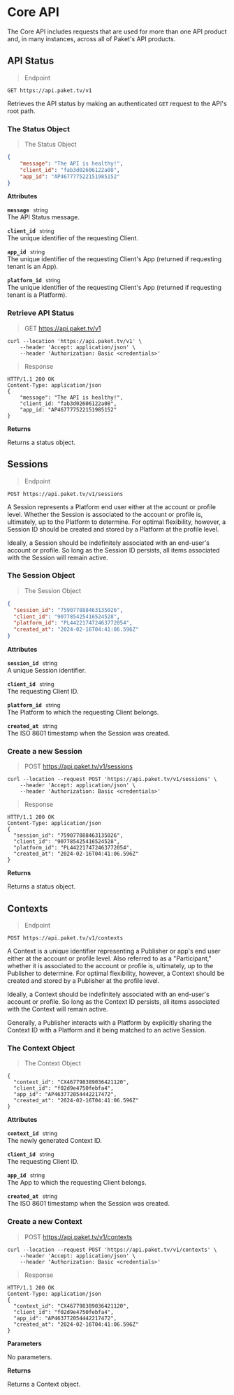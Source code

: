 # Core API

The Core API includes requests that are used for more than one API product and, in many instances, across all of Paket's API products.

## API Status

> Endpoint

```
GET https://api.paket.tv/v1
```

Retrieves the API status by making an authenticated `GET` request to the API's root path.

### The Status Object

> The Status Object

```json
{
    "message": "The API is healthy!",
    "client_id": "fab3d02606122a08",
    "app_id": "AP467777522151985152"
}
```

**Attributes**

**`message`** <span style='margin: 0 5px;font-size:.9em'>string</span>  
The API Status message.

**`client_id`** <span style='margin: 0 5px;font-size:.9em'>string</span>  
The unique identifier of the requesting Client.

**`app_id`** <span style='margin: 0 5px;font-size:.9em'>string</span>  
The unique identifier of the requesting Client's App (returned if requesting tenant is an App).

**`platform_id`** <span style='margin: 0 5px;font-size:.9em'>string</span>  
The unique identifier of the requesting Client's App (returned if requesting tenant is a Platform).

### Retrieve API Status

> GET https://api.paket.tv/v1

```curl
curl --location 'https://api.paket.tv/v1' \
    --header 'Accept: application/json' \
    --header 'Authorization: Basic <credentials>'
``` 

> Response

```http
HTTP/1.1 200 OK
Content-Type: application/json
{
    "message": "The API is healthy!",
    "client_id: "fab3d02606122a08",
    "app_id: "AP467777522151985152"
}
```

**Returns**

Returns a status object.

## Sessions

> Endpoint

```
POST https://api.paket.tv/v1/sessions
```

A Session represents a Platform end user either at the account or profile level. Whether the Session is associated to the account or profile is, ultimately, up to the Platform to determine. For optimal flexibility, however, a Session ID should be created and stored by a Platform at the profile level.

Ideally, a Session should be indefinitely associated with an end-user's account or profile. So long as the Session ID persists, all items associated with the Session will remain active.

### The Session Object

> The Session Object

```json
{
  "session_id": "759077888463135026",
  "client_id": "907785425416524528",
  "platform_id": "PL442217472463772054",
  "created_at": "2024-02-16T04:41:06.596Z"
}
```

**Attributes**

**`session_id`** <span style='margin: 0 5px;font-size:.9em'>string</span>  
A unique Session identifier.

**`client_id`** <span style='margin: 0 5px;font-size:.9em'>string</span>  
The requesting Client ID.

**`platform_id`** <span style='margin: 0 5px;font-size:.9em'>string</span>  
The Platform to which the requesting Client belongs.

**`created_at`** <span style='margin: 0 5px;font-size:.9em'>string</span>  
The ISO 8601 timestamp when the Session was created.

### Create a new Session

> POST https://api.paket.tv/v1/sessions

```curl
curl --location --request POST 'https://api.paket.tv/v1/sessions' \
    --header 'Accept: application/json' \
    --header 'Authorization: Basic <credentials>'
``` 

> Response

```http
HTTP/1.1 200 OK
Content-Type: application/json
{
  "session_id": "759077888463135026",
  "client_id": "907785425416524528",
  "platform_id": "PL442217472463772054",
  "created_at": "2024-02-16T04:41:06.596Z"
}
```

**Returns**

Returns a status object.


## Contexts

> Endpoint

```
POST https://api.paket.tv/v1/contexts
```

A Context is a unique identifier representing a Publisher or app's end user either at the account or profile level. Also referred to as a "Participant," whether it is associated to the account or profile is, ultimately, up to the Publisher to determine. For optimal flexibility, however, a Context should be created and stored by a Publisher at the profile level.

Ideally, a Context should be indefinitely associated with an end-user's account or profile. So long as the Context ID persists, all items associated with the Context will remain active.

Generally, a Publisher interacts with a Platform by explicitly sharing the Context ID with a Platform and it being matched to an active Session.

### The Context Object

> The Context Object

```
{
  "context_id": "CX467798389036421120",
  "client_id": "f02d9e4750febfa4",
  "app_id": "AP463772054442217472",
  "created_at": "2024-02-16T04:41:06.596Z"
}
```

**Attributes**

**`context_id`** <span style='margin: 0 5px;font-size:.9em'>string</span>  
The newly generated Context ID.

**`client_id`** <span style='margin: 0 5px;font-size:.9em'>string</span>  
The requesting Client ID.

**`app_id`** <span style='margin: 0 5px;font-size:.9em'>string</span>  
The App to which the requesting Client belongs.

**`created_at`** <span style='margin: 0 5px;font-size:.9em'>string</span>  
The ISO 8601 timestamp when the Session was created.

### Create a new Context

> POST https://api.paket.tv/v1/contexts

```curl
curl --location --request POST 'https://api.paket.tv/v1/contexts' \
    --header 'Accept: application/json' \
    --header 'Authorization: Basic <credentials>'
``` 

> Response

```http
HTTP/1.1 200 OK
Content-Type: application/json
{
  "context_id": "CX467798389036421120",
  "client_id": "f02d9e4750febfa4",
  "app_id": "AP463772054442217472",
  "created_at": "2024-02-16T04:41:06.596Z"
}
```

**Parameters**

No parameters.

**Returns**

Returns a Context object.